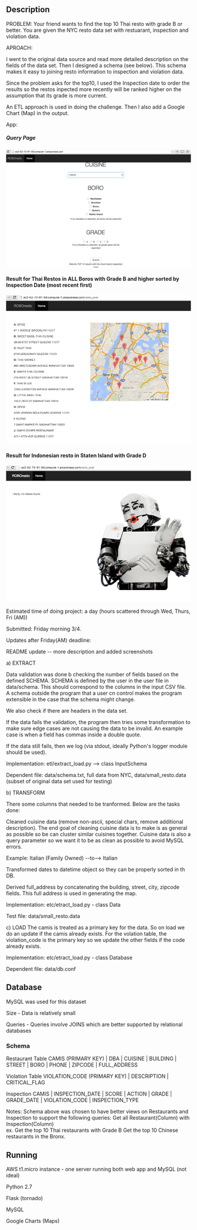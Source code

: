 ## Description 

PROBLEM:
Your friend wants to find the top 10 Thai resto with grade B or better.  You are given the NYC resto data set with restuarant, inspection and violation data.

APROACH:

I went to the original data source and read more detailed description on the fields of the data set.  Then I designed a schema (see below).  This schema makes it easy to joining resto information to inspection and violation data. 

Since the problem asks for the top10, I used the Inspection date to order the results so the restos inpected more recently will be ranked higher on the assumption that its grade is more current.

An ETL approach is used in doing the challenge.  Then I also add a Google Chart (Map) in the output. 

App:

##### Query Page
![alt tag](https://github.com/loryfelnunez/roboresto/blob/master/images/roboresto_query_page.png?raw=true)

#### Result for Thai Restos in ALL Boros with Grade B and higher sorted by Inspection Date (most recent first)
![alt tag](https://github.com/loryfelnunez/roboresto/blob/master/images/roboresto_query_result.png?raw=true)

#### Result for Indonesian resto in Staten Island with Grade D
![alt tag](https://github.com/loryfelnunez/roboresto/blob/master/images/roboresto_no_results.png?raw=true)

Estimated time of doing project: a day (hours scattered through Wed, Thurs, Fri (AM))

Submitted: Friday morning 3/4. 

Updates after Friday(AM) deadline:

README update -- more description and added screenshots
 
a) EXTRACT 

Data validation was done b checking the number of fields based on the defined SCHEMA.  SCHEMA is defined by the user in the user file in data/schema.  This should correspond to the columns in the input CSV file. A schema outside the program that a user cn control makes the program extensible in the case that the schema might change.  

We also check if there are headers in the data set. 

If the data fails the validation, the program then tries some transformation to make sure edge cases are not causing the data to be invalid.  An example case is when a field has commas inside a double quote. 

If the data still fails, then we log (via stdout, ideally Python's logger module should be used).

Implementation: etl/extract_load.py  --> class InputSchema

Dependent file: data/schema.txt, full data from NYC, data/small_resto.data (subset of original data set used for testing)
               

b) TRANSFORM

There some columns that needed to be tranformed. Below are the tasks done:

Cleaned cuisine data (remove non-ascii, special chars, remove additional description).  The end goal of cleaning cuisine data is to make is as general as possible so be can cluster similar cuisines together. Cuisine data is also a query parameter so we want it to be as clean as possible to avoid MySQL errors.

Example:
Italian (Family Owned) --to--> Italian
 
Transformed dates to datetime object so they can be properly sorted in th DB.

Derived full_address by concatenating the building, street, city, zipcode fields. This full address is used in generating the map.

Implementation: etc/etract_load.py - class Data

Test file: data/small_resto.data

c) LOAD
The camis is treated as a primary key for the data. So on load we do an update if the camis already exists.  For the volation table, the violation_code is the primary key so we update the other fields if the code already exists. 

Implementation: etc/etract_load.py - class Database

Dependent file: data/db.conf

## Database
MySQL was used for this dataset 

Size - Data is relatively small

Queries - Queries involve JOINS which are better supported by relational databases

### Schema

Restaurant Table
CAMIS (PRIMARY KEY) | DBA | CUISINE | BUILDING | STREET | BORO | PHONE | ZIPCODE | FULL_ADDRESS 

Violation Table
VIOLATION_CODE (PRIMARY KEY) | DESCRIPTION | CRITICAL_FLAG

Inspection
CAMIS | INSPECTION_DATE | SCORE | ACTION | GRADE | GRADE_DATE | VIOLATION_CODE | INSPECTION_TYPE

Notes: Schema above was chosen to have better views on Restaurants and Inspection to support the following queries:
Get all Restaurant(Column) with Inspection(Column)  
ex. Get the top 10 Thai restaurants with Grade B
Get the top 10 Chinese restaurants in the Bronx.

## Running
AWS t1.micro instance - one server running both web app and MySQL (not ideal)

Python 2.7

Flask (tornado)

MySQL

Google Charts (Maps)

